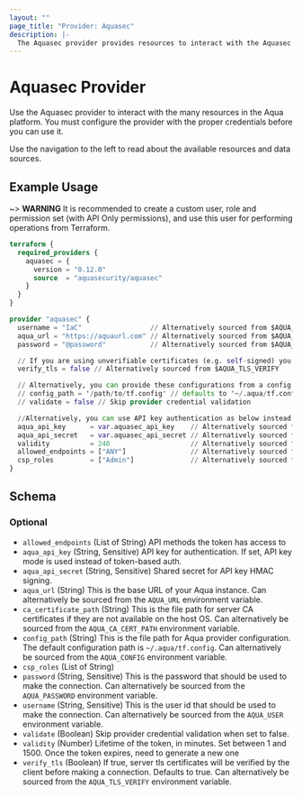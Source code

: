 ```yaml
---
layout: ""
page_title: "Provider: Aquasec"
description: |-
  The Aquasec provider provides resources to interact with the Aquasec API.
---
```


# Aquasec Provider

Use the Aquasec provider to interact with the many resources in the Aqua platform. 
You must configure the provider with the proper credentials before you can use it.

Use the navigation to the left to read about the available resources and data sources.

## Example Usage

~> **WARNING** It is recommended to create a custom user, role and permission set 
(with API Only permissions), and use this user for performing operations from Terraform.

```terraform
terraform {
  required_providers {
    aquasec = {
      version = "0.12.0"
      source  = "aquasecurity/aquasec"
    }
  }
}

provider "aquasec" {
  username = "IaC"                 // Alternatively sourced from $AQUA_USER
  aqua_url = "https://aquaurl.com" // Alternatively sourced from $AQUA_URL
  password = "@password"           // Alternatively sourced from $AQUA_PASSWORD

  // If you are using unverifiable certificates (e.g. self-signed) you may need to disable certificate verification
  verify_tls = false // Alternatively sourced from $AQUA_TLS_VERIFY

  // Alternatively, you can provide these configurations from a config file, and configure the provider as below
  // config_path = '/path/to/tf.config' // defaults to '~/.aqua/tf.config' -- Alternatively sourced from $AQUA_CONFIG
  // validate = false // Skip provider credential validation

  //Alternatively, you can use API key authentication as below instead of username/password authentication.
  aqua_api_key      = var.aquasec_api_key    // Alternatively sourced from $AQUA_API
  aqua_api_secret   = var.aquasec_api_secret // Alternatively sourced from $AQUA_SECRET
  validity          = 240                    // Alternatively sourced from $AQUA_TOKEN_VALIDITY
  allowed_endpoints = ["ANY"]                // Alternatively sourced from $AQUA_ALLOWED_ENDPOINTS
  csp_roles         = ["Admin"]              // Alternatively sourced from $AQUA_CSP_ROLES
}
```

<!-- schema generated by tfplugindocs -->
## Schema

### Optional

- `allowed_endpoints` (List of String) API methods the token has access to
- `aqua_api_key` (String, Sensitive) API key for authentication. If set, API key mode is used instead of token-based auth.
- `aqua_api_secret` (String, Sensitive) Shared secret for API key HMAC signing.
- `aqua_url` (String) This is the base URL of your Aqua instance. Can alternatively be sourced from the `AQUA_URL` environment variable.
- `ca_certificate_path` (String) This is the file path for server CA certificates if they are not available on the host OS. Can alternatively be sourced from the `AQUA_CA_CERT_PATH` environment variable.
- `config_path` (String) This is the file path for Aqua provider configuration. The default configuration path is `~/.aqua/tf.config`. Can alternatively be sourced from the `AQUA_CONFIG` environment variable.
- `csp_roles` (List of String)
- `password` (String, Sensitive) This is the password that should be used to make the connection. Can alternatively be sourced from the `AQUA_PASSWORD` environment variable.
- `username` (String, Sensitive) This is the user id that should be used to make the connection. Can alternatively be sourced from the `AQUA_USER` environment variable.
- `validate` (Boolean) Skip provider credential validation when set to false.
- `validity` (Number) Lifetime of the token, in minutes. Set between 1 and 1500. Once the token expires, need to generate a new one
- `verify_tls` (Boolean) If true, server tls certificates will be verified by the client before making a connection. Defaults to true. Can alternatively be sourced from the `AQUA_TLS_VERIFY` environment variable.